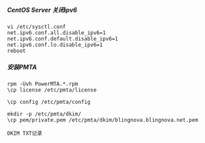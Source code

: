 

##### CentOS Server 关闭ipv6
```
vi /etc/sysctl.conf
net.ipv6.conf.all.disable_ipv6=1
net.ipv6.conf.default.disable_ipv6=1
net.ipv6.conf.lo.disable_ipv6=1
reboot
```

##### 安装PMTA
```
rpm -Uvh PowerMTA.*.rpm
\cp license /etc/pmta/license

\cp config /etc/pmta/config

mkdir -p /etc/pmta/dkim/
\cp pem/private.pem /etc/pmta/dkim/blingnova.blingnova.net.pem

```

```
DKIM TXT记录

```
